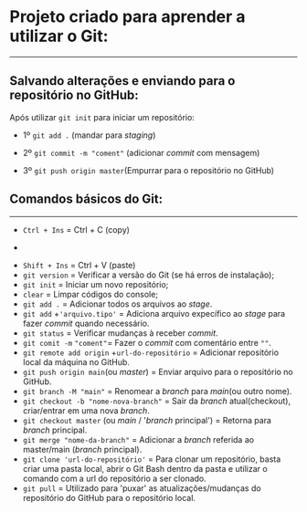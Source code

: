 # Projeto criado para aprender a utilizar o Git:
-------------------------------------------------

## Salvando alterações e enviando para o repositório no GitHub:
Após utilizar `git init` para iniciar um repositório:

* 1º `git add .` (mandar para *staging*)

* 2º `git commit -m "coment"` (adicionar *commit* com mensagem)

* 3º `git push origin master`(Empurrar para o repositório no GitHub)


## Comandos básicos do Git:
----------------------------
* `Ctrl + Ins`  = Ctrl + C (copy)
-
* `Shift + Ins` = Ctrl + V (paste)
* `git version` = Verificar a versão do Git (se há erros de instalação);
* `git init` = Iniciar um novo repositório;
* `clear` = Limpar códigos do console;
* `git add .` = Adicionar todos os arquivos ao *stage*.
* `git add` +`'arquivo.tipo'` = Adiciona arquivo expecífico ao *stage* para fazer *commit* quando necessário.
* `git status` = Verificar mudanças à receber *commit*.
* `git comit -m` `"coment"`= Fazer o *commit* com comentário entre `""`.
* `git remote add origin` +`url-do-repositório` = Adicionar repositório local da máquina no GitHub.
* `git push origin main`(ou *master*) = Enviar arquivo para o repositório no GitHub.
* `git branch -M "main"` = Renomear a *branch* para *main*(ou outro nome).
* `git checkout -b "nome-nova-branch"` = Sair da *branch* atual(checkout), criar/entrar em uma nova *branch*.
* `git checkout master` (ou *main* / '*branch* principal') = Retorna para *branch* principal.
* `git merge "nome-da-branch"` = Adicionar a *branch* referida ao master/main (*branch* principal).
* `git clone 'url-do-repositório'` = Para clonar um repositório, basta criar uma pasta local, abrir o Git Bash dentro da pasta e utilizar o comando com a url do repositório a ser clonado.
* `git pull` = Utilizado para 'puxar' as atualizações/mudanças do repositório do GitHub para o repositório local.
